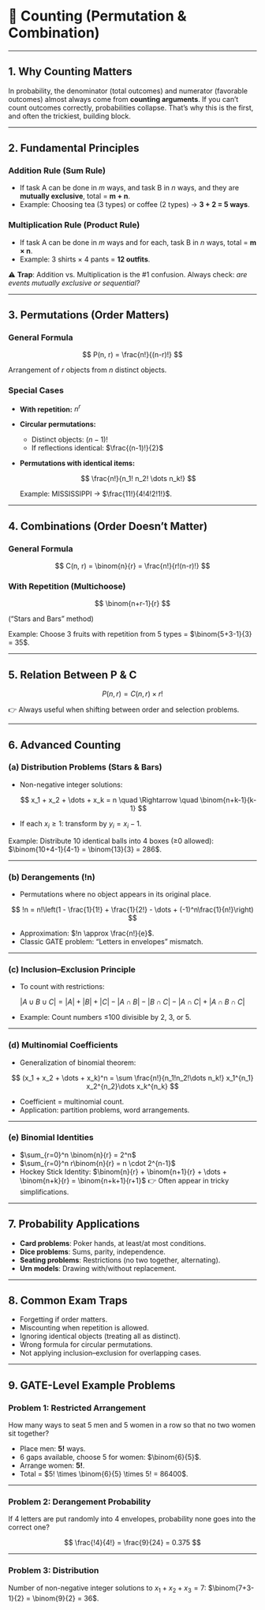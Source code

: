 # 📘 Counting (Permutation & Combination) 

---

## 1. Why Counting Matters

In probability, the denominator (total outcomes) and numerator (favorable outcomes) almost always come from **counting arguments**. If you can’t count outcomes correctly, probabilities collapse. That’s why this is the first, and often the trickiest, building block.

---

## 2. Fundamental Principles

### **Addition Rule (Sum Rule)**

* If task A can be done in *m* ways, and task B in *n* ways, and they are **mutually exclusive**,
  total = **m + n**.
* Example: Choosing tea (3 types) or coffee (2 types) → **3 + 2 = 5 ways**.

### **Multiplication Rule (Product Rule)**

* If task A can be done in *m* ways and for each, task B in *n* ways,
  total = **m × n**.
* Example: 3 shirts × 4 pants = **12 outfits**.

⚠️ **Trap**: Addition vs. Multiplication is the #1 confusion. Always check: *are events mutually exclusive or sequential?*

---

## 3. Permutations (Order Matters)

### **General Formula**

$$
P(n, r) = \frac{n!}{(n-r)!}
$$

Arrangement of *r* objects from *n* distinct objects.

### **Special Cases**

* **With repetition:** $n^r$
* **Circular permutations:**

  * Distinct objects: $(n-1)!$
  * If reflections identical: $\frac{(n-1)!}{2}$
* **Permutations with identical items:**

  $$
  \frac{n!}{n_1! n_2! \dots n_k!}
  $$

  Example: MISSISSIPPI → $\frac{11!}{4!4!2!1!}$.

---

## 4. Combinations (Order Doesn’t Matter)

### **General Formula**

$$
C(n, r) = \binom{n}{r} = \frac{n!}{r!(n-r)!}
$$

### **With Repetition (Multichoose)**

$$
\binom{n+r-1}{r}
$$

(“Stars and Bars” method)

Example: Choose 3 fruits with repetition from 5 types = $\binom{5+3-1}{3} = 35$.

---

## 5. Relation Between P & C

$$
P(n, r) = C(n, r) \times r!
$$

👉 Always useful when shifting between order and selection problems.

---

## 6. Advanced Counting 

### (a) **Distribution Problems (Stars & Bars)**

* Non-negative integer solutions:

  $$
  x_1 + x_2 + \dots + x_k = n \quad \Rightarrow \quad \binom{n+k-1}{k-1}
  $$
* If each $x_i \geq 1$: transform by $y_i = x_i - 1$.

Example: Distribute 10 identical balls into 4 boxes (≥0 allowed):
$\binom{10+4-1}{4-1} = \binom{13}{3} = 286$.

---

### (b) **Derangements (!n)**

* Permutations where no object appears in its original place.

$$
!n = n!\left(1 - \frac{1}{1!} + \frac{1}{2!} - \dots + (-1)^n\frac{1}{n!}\right)
$$

* Approximation: $!n \approx \frac{n!}{e}$.
* Classic GATE problem: “Letters in envelopes” mismatch.

---

### (c) **Inclusion–Exclusion Principle**

* To count with restrictions:

$$
|A \cup B \cup C| = |A| + |B| + |C| - |A \cap B| - |B \cap C| - |A \cap C| + |A \cap B \cap C|
$$

* Example: Count numbers ≤100 divisible by 2, 3, or 5.

---

### (d) **Multinomial Coefficients**

* Generalization of binomial theorem:

$$
(x_1 + x_2 + \dots + x_k)^n = \sum \frac{n!}{n_1!n_2!\dots n_k!} x_1^{n_1} x_2^{n_2}\dots x_k^{n_k}
$$

* Coefficient = multinomial count.
* Application: partition problems, word arrangements.

---

### (e) **Binomial Identities**

* $\sum_{r=0}^n \binom{n}{r} = 2^n$
* $\sum_{r=0}^n r\binom{n}{r} = n \cdot 2^{n-1}$
* Hockey Stick Identity:
  $\binom{n}{r} + \binom{n+1}{r} + \dots + \binom{n+k}{r} = \binom{n+k+1}{r+1}$
  👉 Often appear in tricky simplifications.

---

## 7. Probability Applications

* **Card problems**: Poker hands, at least/at most conditions.
* **Dice problems**: Sums, parity, independence.
* **Seating problems**: Restrictions (no two together, alternating).
* **Urn models**: Drawing with/without replacement.

---

## 8. Common Exam Traps

* Forgetting if order matters.
* Miscounting when repetition is allowed.
* Ignoring identical objects (treating all as distinct).
* Wrong formula for circular permutations.
* Not applying inclusion–exclusion for overlapping cases.

---

## 9. GATE-Level Example Problems

### Problem 1: Restricted Arrangement

How many ways to seat 5 men and 5 women in a row so that no two women sit together?

* Place men: **5!** ways.
* 6 gaps available, choose 5 for women: $\binom{6}{5}$.
* Arrange women: **5!**.
* Total = $5! \times \binom{6}{5} \times 5! = 86400$.

---

### Problem 2: Derangement Probability

If 4 letters are put randomly into 4 envelopes, probability none goes into the correct one?

$$
\frac{!4}{4!} = \frac{9}{24} = 0.375
$$

---

### Problem 3: Distribution

Number of non-negative integer solutions to $x_1+x_2+x_3=7$:
$\binom{7+3-1}{2} = \binom{9}{2} = 36$.

